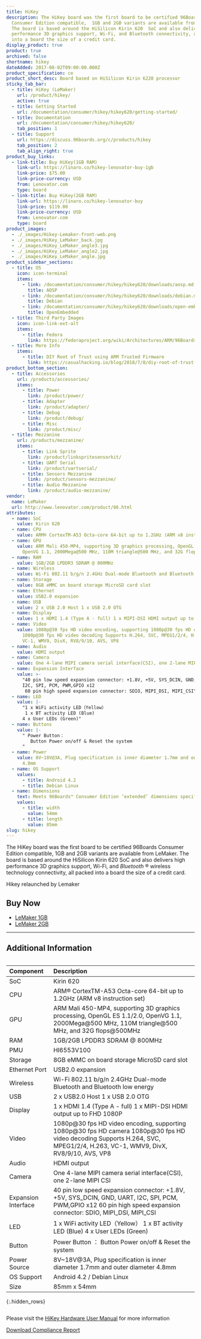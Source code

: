```yaml
---
title: HiKey
description: The HiKey board was the first board to be certified 96Boards
  Consumer Edition compatible,  1GB and 2GB variants are available from LeMaker.
  The board is based around the HiSilicon Kirin 620  SoC and also delivers high
  performance 3D graphics support, Wi-Fi, and Bluetooth connectivity, all packed
  into a board the size of a credit card.
display_product: true
product: true
archived: false
shortname: hikey
dateAdded: 2017-08-02T09:00:00.000Z
product_specification: ce
product_short_desc: Board based on HiSilicon Kirin 6220 processor
sticky_tab_bar:
  - title: HiKey (LeMaker)
    url: /product/hikey/
    active: true
  - title: Getting Started
    url: /documentation/consumer/hikey/hikey620/getting-started/
  - title: Documentation
    url: /documentation/consumer/hikey/hikey620/
    tab_position: 1
  - title: Support
    url: https://discuss.96boards.org/c/products/hikey
    tab_position: 2
    tab_align_right: true
product_buy_links:
  - link-title: Buy HiKey(1GB RAM)
    link-url: https://linaro.co/hikey-lenovator-buy-1gb
    link-price: $75.00
    link-price-currency: USD
    from: Lenovator.com
    type: board
  - link-title: Buy HiKey(2GB RAM)
    link-url: https://linaro.co/hikey-lenovator-buy
    link-price: $119.00
    link-price-currency: USD
    from: Lenovator.com
    type: board
product_images:
  - ./_images/Hikey-Lemaker-front-web.png
  - ./_images/HiKey_LeMaker_back.jpg
  - ./_images/HiKey_LeMaker_angle3.jpg
  - ./_images/HiKey_LeMaker_angle2.jpg
  - ./_images/HiKey_LeMaker_angle.jpg
product_sidebar_sections:
  - title: OS
    icon: icon-terminal
    items:
      - link: /documentation/consumer/hikey/hikey620/downloads/aosp.md.html
        title: AOSP
      - link: /documentation/consumer/hikey/hikey620/downloads/debian.md.html
        title: Debian
      - link: /documentation/consumer/hikey/hikey620/downloads/open-embedded.md.html
        title: OpenEmbedded
  - title: Third Party Images
    icon: icon-link-ext-alt
    items:
      - title: Fedora
        link: https://fedoraproject.org/wiki/Architectures/ARM/96Boards
  - title: More Info
    items:
      - title: DIY Root of Trust using ARM Trusted Firmware
        link: https://casualhacking.io/blog/2018/7/8/diy-root-of-trust-using-arm-trusted-firmware-on-the-96boards-hikey
product_bottom_section:
  - title: Accessories
    url: /products/accessories/
    items:
      - title: Power
        link: /product/power/
      - title: Adapter
        link: /product/adapter/
      - title: Debug
        link: /product/debug/
      - title: Misc
        link: /product/misc/
  - title: Mezzanine
    url: /products/mezzanine/
    items:
      - title: Link Sprite
        link: /product/linkspritesensorkit/
      - title: UART Serial
        link: /product/uartserial/
      - title: Sensors Mezzanine
        link: /product/sensors-mezzanine/
      - title: Audio Mezzanine
        link: /product/audio-mezzanine/
vendor:
  name: LeMaker
  url: http://www.lenovator.com/product/86.html
attributes:
  - name: SoC
    value: Kirin 620
  - name: CPU
    value: ARM® CortexTM-A53 Octa-core 64-bit up to 1.2GHz (ARM v8 instruction set)
  - name: GPU
    value: ARM Mali 450-MP4, supporting 3D graphics processing, OpenGL ES 1.1/2.0,
      OpenVG 1.1, 2000Mega@500 MHz, 110M triangle@500 MHz, and 32G flops@500MHz
  - name: RAM
    value: 1GB/2GB LPDDR3 SDRAM @ 800MHz
  - name: Wireless
    value: Wi-Fi 802.11 b/g/n 2.4GHz Dual-mode Bluetooth and Bluetooth low energy
  - name: Storage
    value: 8GB eMMC on board storage MicroSD card slot
  - name: Ethernet
    value: USB2.0 expansion
  - name: USB
    value: 2 x USB 2.0 Host 1 x USB 2.0 OTG
  - name: Display
    value: 1 x HDMI 1.4 (Type A - full) 1 x MIPI-DSI HDMI output up to FHD 1080P
  - name: Video
    value: 1080p@30 fps HD video encoding, supporting 1080p@30 fps HD camera
      1080p@30 fps HD video decoding Supports H.264, SVC, MPEG1/2/4, H.263,
      VC-1, WMV9, DivX, RV8/9/10, AVS, VP8
  - name: Audio
    value: HDMI output
  - name: Camera
    value: One 4-lane MIPI camera serial interface(CSI), one 2-lane MIPI CSI
  - name: Expansion Interface
    value: >-
      "40 pin low speed expansion connector: +1.8V, +5V, SYS_DCIN, GND, UART,
      I2C, SPI, PCM, PWM,GPIO x12
       60 pin high speed expansion connector: SDIO, MIPI_DSI, MIPI_CSI"
  - name: LED
    value: |-
      "1 x WiFi activity LED（Yellow）
       1 x BT activity LED (Blue)
      4 x User LEDs (Green)"
  - name: Buttons
    value: |-
      " Power Button：
         Button Power on/off & Reset the system
      "
  - name: Power
    value: 8V~18V@3A, Plug specification is inner diameter 1.7mm and outer diameter
      4.8mm
  - name: OS Support
    values:
      - title: Android 4.2
      - title: Debian Linux
  - name: Dimensions
    text: Meets 96Boards™ Consumer Edition ’extended’ dimensions specifications.
    values:
      - title: width
        value: 54mm
      - title: length
        value: 85mm
slug: hikey
---
```

The HiKey board was the first board to be certified 96Boards Consumer Edition compatible,  1GB and 2GB variants are available from LeMaker. The board is based
around the HiSilicon Kirin 620  SoC and also delivers high performance 3D graphics support, Wi-Fi, and _Bluetooth_ ® wireless technology connectivity, all packed into a board the size
of a credit card.

Hikey relaunched by Lemaker

## Buy Now

- [LeMaker 1GB](http://linaro.co/hikey-lenovator-buy-1gb)
- [LeMaker 2GB](http://linaro.co/hikey-lenovator-buy)

***

## Additional Information
<div style="overflow-x:scroll;" markdown="1">


|   Component          |   Description                                                                                    |
|:---------------------|:-------------------------------------------------------------------------------------------------|
|  SoC                 | Kirin 620                                                                                        |
|  CPU                 | ARM® CortexTM-A53 Octa-core 64-bit up to 1.2GHz (ARM v8 instruction set)                         |
|  GPU                 | ARM Mali 450-MP4, supporting 3D graphics processing, OpenGL ES 1.1/2.0, OpenVG 1.1, 2000Mega@500 MHz, 110M triangle@500 MHz, and 32G flops@500MHz                                                                                    |
|  RAM                 | 1GB/2GB LPDDR3 SDRAM @ 800MHz                                                                    |
|  PMU                 | HI6553V100                                                                                       |
|  Storage             | 8GB eMMC on board storage MicroSD card slot	                                                     |
|  Ethernet Port       | USB2.0 expansion                                                                                 |
|  Wireless            | Wi-Fi 802.11 b/g/n 2.4GHz Dual-mode Bluetooth and Bluetooth low energy                           |
|  USB                 | 2 x USB2.0 Host 1 x USB 2.0 OTG                                                                  |
|  Display             | 1 x HDMI 1.4 (Type A - full) 1 x MIPI-DSI HDMI output up to FHD 1080P                            |
|  Video               | 1080p@30 fps HD video encoding, supporting 1080p@30 fps HD camera 1080p@30 fps HD video decoding Supports H.264, SVC, MPEG1/2/4, H.263, VC-1, WMV9, DivX, RV8/9/10, AVS, VP8                                                        |
|  Audio               | HDMI output                                                                                      |
|  Camera              | One 4-lane MIPI camera serial interface(CSI), one 2-lane MIPI CSI                                |
|  Expansion Interface | 40 pin low speed expansion connector: +1.8V, +5V, SYS_DCIN, GND, UART, I2C, SPI, PCM, PWM,GPIO x12 60 pin high speed expansion connector:   SDIO, MIPI_DSI, MIPI_CSI                                                                |
|  LED                 | 1 x WiFi activity LED（Yellow） 1 x BT  activity LED (Blue) 4 x User LEDs (Green)                |
|  Button              | Power Button ： Button Power on/off & Reset the system                                           |
|  Power Source        | 8V~18V@3A, Plug specification is inner diameter 1.7mm and outer diameter 4.8mm                   |
|  OS Support          | Android 4.2 / Debian Linux                                                                       |
|  Size                | 85mm x 54mm                                                                                      |
{:.hidden_rows}

</div>

Please visit the [HiKey Hardware User Manual](https://github.com/96boards/documentation/blob/master/consumer/hikey/hikey620/hardware-docs/hardware-user-manual.md) for more information

<a href="/documentation/consumer/hikey/hikey620/hardware-docs/files/compliance-hikey.pdf" class="btn blog-read-more-btn center-block">Download Compliance Report</a>
